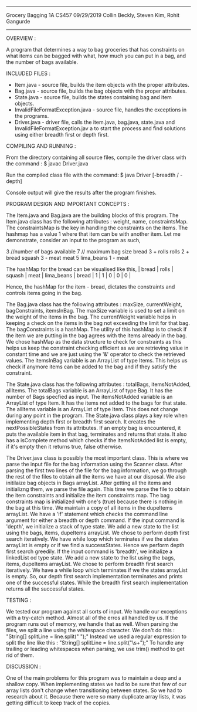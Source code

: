 *************************
Grocery Bagging 1A
CS457
09/29/2019
Collin Beckly, Steven Kim, Rohit Gangurde
**************************

OVERVIEW :

A program that determines a way to bag groceries that has constraints on what items can be bagged 
with what, how much you can put in a bag, and the number of bags available.

INCLUDED FILES :

* Item.java - source file, builds the item objects with the proper attributes.
* Bag.java - source file, builds the bag objects with the proper attributes.
* State.java - source file, builds the states containing bag and item objects. 
* InvalidFileFormatException.java - source file, handles the exceptions in the programs.
* Driver.java - driver file, calls the item.java, bag.java, state.java and InvalidFileFormatException.jav
  a to start the process and find solutions using either breadth first or depth first. 

COMPILING AND RUNNING :

From the directory containing all source files, compile the driver class with the command :
$ javac Driver.java

Run the compiled class file with the command:
$ java Driver <filename> [-breadth / -depth]

Console output will give the results after the program finishes.

PROGRAM DESIGN AND IMPORTANT CONCEPTS :

The Item.java and Bag.java are the building blocks of this program. The Item.java class has the following 
attributes : weight, name, constraintsMap. The constraintsMap is the key in handling the constraints on the items.
The hashmap has a value 1 where that item can be with another item. Let me demonstrate, consider an input to the 
program as such,

3   //number of bags available
7   // maximum bag size
bread 3 + rolls
rolls 2 + bread
squash 3 - meat
meat 5
lima_beans 1 - meat 

The hashMap for the bread can be visualised like this,
      | bread | rolls | squash | meat | lima_beans |
bread |   1   |   1   |    0   |   0  |     0      |

Hence, the hashMap for the item - bread, dictates the constraints and controls items going in the bag.

The Bag.java class has the following attributes : maxSize, currentWeight, bagConstraints, itemsInBag.
The maxSize variable is used to set a limit on the weight of the items in the bag. The currentWeight 
variable helps in keeping a check on the items in the bag not exceeding the limit for that bag.
The bagConstraints is a hashMap. The utility of this hashMap is to check if the item we are putting
in the bag agrees with the items already in the bag. We chose hashMap as the data structure to check 
for constraints as this helps us keep the constraint checking efficient as we are retrieving value in 
constant time and we are just using the '&' operator to check the retrieved values. The itemsInBag 
variable is an ArrayList of type Items. This helps us check if anymore items can be added to the bag and 
if they satisfy the constraint.

The State.java class has the following attributes : totalBags, itemsNotAdded, allItems.
The totalBags variable is an ArrayList of type Bag. It has the number of Bags specfied as input. 
The itemsNotAdded variable is an ArrayList of type Item. It has the items not added to the bags for that state.
The allItems variable is an ArrayList of type Item. This does not change during any point in the program.
The State.java class plays a key role when implementing depth first or breadth first search. It creates the 
nextPossibleStates from its attributes. If an empty bag is encountered, it puts the available item in that bag,
terminates and returns that state. It also has a isComplete method which checks if the itemsNotAdded list 
is empty, if it's empty then it returns true, false otherwise. 

The Driver.java class is possibly the most important class. This is where we parse the input file for the 
bag information using the Scanner class. After parsing the first two lines of the file for the bag information, 
we go through the rest of the files to obtain all the items we have at our disposal. We also initilaize bag objects
in Bags arrayList. After getting all the items and initializng them, we parse the file again. This time we parse
the file to obtain the item constraints and initialize the item constraints map. The bag constraints map is initialized with
one's (true) because there is nothing in the bag at this time. We maintain a copy of all items in the dupeItems arrayList.
We have a 'if' statement which checks the command line argument for either a breadth or depth command. 
If the input command is 'depth', we initialize a stack of type state. We add a new state to the list using the 
bags, items, dupeItems arrayList. We chose to perform depth first search iteratively. We have while loop which terminates
if we the states arrayList is empty or if we find a successStates. Hence we perform depth first search greedily. 
If the input command is 'breadth', we initialize a linkedList od type state. We add a new state to the list using
the bags, items, dupeItems arrayList. We chose to perform breadth first search iteratively. We have a while loop which 
terminates if we the states arrayList is empty. So, our depth first search implementation terminates and prints one 
of the successful states. While the breadth first search implementation returns all the successful states.

TESTING :

We tested our program against all sorts of input. We handle our exceptions with a try-catch method. 
Almost all of the erros all handled by us. If the program runs out of memory, we handle that as well.
When parsing the files, we split a line using the whitespace character. We don't do this :
 "String[] splitLine = line.split(" ");"
Instead we used a regular expression to split the line like this :
 "String[] splitLine = line.split("\\s+");"
To handle any trailing or leading whitespaces when parsing, we use trim() method to get rid of them.

DISCUSSION :

One of the main problems for this program was to maintain a deep and a shallow copy. When implementing states
we had to be sure that few of our array lists don't change when transitioning between states. So we had to 
research about it. Because there were so many duplicate array lists, it was getting difficult to keep track
of the copies. 

